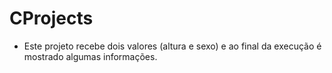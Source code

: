 # CProjects
- Este projeto recebe dois valores (altura e sexo) e ao final da execução é mostrado algumas informações.
